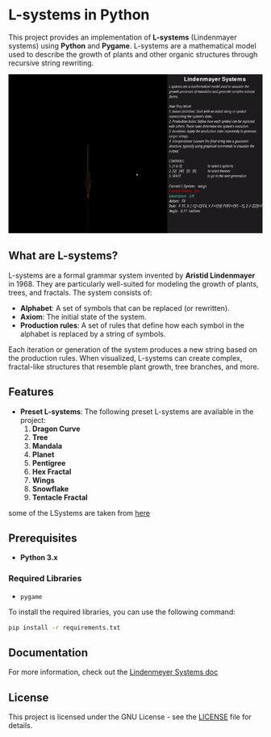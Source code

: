 # L-systems in Python

This project provides an implementation of **L-systems** (Lindenmayer systems) using **Python** and **Pygame**. 
L-systems are a mathematical model used to describe the growth of plants and other organic structures through recursive string rewriting.

![Demo](/assets/demo.gif)

## What are L-systems?

L-systems are a formal grammar system invented by **Aristid Lindenmayer** in 1968. They are particularly well-suited for modeling the growth of plants, trees, and fractals. The system consists of:

- **Alphabet**: A set of symbols that can be replaced (or rewritten).
- **Axiom**: The initial state of the system.
- **Production rules**: A set of rules that define how each symbol in the alphabet is replaced by a string of symbols.

Each iteration or generation of the system produces a new string based on the production rules. When visualized, L-systems can create complex, fractal-like structures that resemble plant growth, tree branches, and more.

## Features

- **Preset L-systems**: The following preset L-systems are available in the project:
    1. **Dragon Curve**
    2. **Tree**
    3. **Mandala**
    4. **Planet**
    5. **Pentigree**
    6. **Hex Fractal**
    7. **Wings**
    8. **Snowflake**
    9. **Tentacle Fractal**

some of the LSystems are taken from [here](https://github.com/Epholys/procgen/tree/master)

## Prerequisites

- **Python 3.x**

### Required Libraries

- `pygame`

To install the required libraries, you can use the following command:

```bash
pip install -r requirements.txt
```

## Documentation

For more information, check out the [Lindenmeyer Systems doc](/assets/LSystems.md)

## License

This project is licensed under the GNU License - see the [LICENSE](/LICENSE) file for details.
